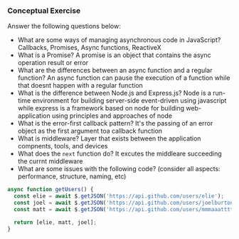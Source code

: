 ### Conceptual Exercise

Answer the following questions below:

- What are some ways of managing asynchronous code in JavaScript?
Callbacks, Promises, Async functions, ReactiveX
- What is a Promise?
A promise is an object that contains the async operation result or error
- What are the differences between an async function and a regular function?
An async function can pause the execution of a function while that doesnt happen with a regular function
- What is the difference between Node.js and Express.js?
Node is a run-time environment for building server-side event-driven using javascript while express is a framework based on node for building web-application using principles and approaches of node
- What is the error-first callback pattern?
It's the passing of an error object as the first argument toa callback function
- What is middleware?
Layer that exists between the application compnents, tools, and devices
- What does the `next` function do?
It excutes the middleare succeeding the currnt middleware
- What are some issues with the following code? (consider all aspects: performance, structure, naming, etc)

```js
async function getUsers() {
  const elie = await $.getJSON('https://api.github.com/users/elie');
  const joel = await $.getJSON('https://api.github.com/users/joelburton');
  const matt = await $.getJSON('https://api.github.com/users/mmmaaatttttt');

  return [elie, matt, joel];
}
```
